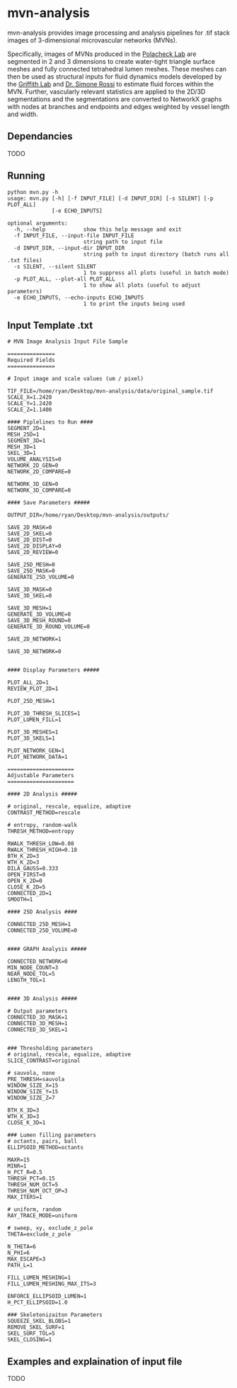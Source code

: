 # mvn-analysis
mvn-analysis provides image processing and analysis pipelines for .tif stack images of 3-dimensional microvascular networks (MVNs). 

Specifically, images of MVNs produced in the [Polacheck Lab](https://www.polachecklaboratory.com/ "Polacheck Group Page") are segmented in 2 and 3 dimensions to create water-tight triangle surface meshes and fully connected tetrahedral lumen meshes. These meshes can then be used as structural inputs for fluid dynamics models developed by the [Griffith Lab](http://griffith.web.unc.edu/ "Griffith Group Page") and [Dr. Simone Rossi](https://github.com/rossisimone/beatit "Rossi Github Repository") to estimate fluid forces within the MVN. Further, vascularly relevant statistics are applied to the 2D/3D segmentations and the segmentations are converted to NetworkX graphs with nodes at branches and endpoints and edges weighted by vessel length and width.

## Dependancies
TODO

## Running
```
python mvn.py -h
usage: mvn.py [-h] [-f INPUT_FILE] [-d INPUT_DIR] [-s SILENT] [-p PLOT_ALL]
              [-e ECHO_INPUTS]

optional arguments:
  -h, --help            show this help message and exit
  -f INPUT_FILE, --input-file INPUT_FILE
                        string path to input file
  -d INPUT_DIR, --input-dir INPUT_DIR
                        string path to input directory (batch runs all .txt files)
  -s SILENT, --silent SILENT
                        1 to suppress all plots (useful in batch mode)
  -p PLOT_ALL, --plot-all PLOT_ALL
                        1 to show all plots (useful to adjust parameters)
  -e ECHO_INPUTS, --echo-inputs ECHO_INPUTS
                        1 to print the inputs being used

```
## Input Template .txt
```
# MVN Image Analysis Input File Sample

===============
Required Fields
===============

# Input image and scale values (um / pixel)

TIF_FILE=/home/ryan/Desktop/mvn-analysis/data/original_sample.tif
SCALE_X=1.2420
SCALE_Y=1.2420
SCALE_Z=1.1400

#### Piplelines to Run ####
SEGMENT_2D=1
MESH_25D=1
SEGMENT_3D=1
MESH_3D=1
SKEL_3D=1
VOLUME_ANALYSIS=0
NETWORK_2D_GEN=0
NETWORK_2D_COMPARE=0

NETWORK_3D_GEN=0
NETWORK_3D_COMPARE=0

#### Save Parameters #####

OUTPUT_DIR=/home/ryan/Desktop/mvn-analysis/outputs/

SAVE_2D_MASK=0
SAVE_2D_SKEL=0
SAVE_2D_DIST=0
SAVE_2D_DISPLAY=0
SAVE_2D_REVIEW=0

SAVE_25D_MESH=0
SAVE_25D_MASK=0
GENERATE_25D_VOLUME=0

SAVE_3D_MASK=0
SAVE_3D_SKEL=0

SAVE_3D_MESH=1
GENERATE_3D_VOLUME=0
SAVE_3D_MESH_ROUND=0
GENERATE_3D_ROUND_VOLUME=0

SAVE_2D_NETWORK=1

SAVE_3D_NETWORK=0


#### Display Parameters #####

PLOT_ALL_2D=1
REVIEW_PLOT_2D=1

PLOT_25D_MESH=1

PLOT_3D_THRESH_SLICES=1
PLOT_LUMEN_FILL=1

PLOT_3D_MESHES=1
PLOT_3D_SKELS=1

PLOT_NETWORK_GEN=1
PLOT_NETWORK_DATA=1

=====================
Adjustable Parameters
=====================

#### 2D Analysis #####

# original, rescale, equalize, adaptive
CONTRAST_METHOD=rescale

# entropy, random-walk
THRESH_METHOD=entropy

RWALK_THRESH_LOW=0.08
RWALK_THRESH_HIGH=0.18
BTH_K_2D=3
WTH_K_2D=3
DILA_GAUSS=0.333
OPEN_FIRST=0
OPEN_K_2D=0
CLOSE_K_2D=5
CONNECTED_2D=1
SMOOTH=1

#### 25D Analysis ####

CONNECTED_25D_MESH=1
CONNECTED_25D_VOLUME=0


#### GRAPH Analysis #####

CONNECTED_NETWORK=0
MIN_NODE_COUNT=3
NEAR_NODE_TOL=5
LENGTH_TOL=1


#### 3D Analysis #####

# Output parameters
CONNECTED_3D_MASK=1
CONNECTED_3D_MESH=1
CONNECTED_3D_SKEL=1


### Thresholding parameters
# original, rescale, equalize, adaptive
SLICE_CONTRAST=original

# sauvola, none
PRE_THRESH=sauvola
WINDOW_SIZE_X=15
WINDOW_SIZE_Y=15
WINDOW_SIZE_Z=7

BTH_K_3D=3
WTH_K_3D=3
CLOSE_K_3D=1

### Lumen filling parameters
# octants, pairs, ball
ELLIPSOID_METHOD=octants

MAXR=15
MINR=1
H_PCT_R=0.5
THRESH_PCT=0.15
THRESH_NUM_OCT=5
THRESH_NUM_OCT_OP=3
MAX_ITERS=1

# uniform, random
RAY_TRACE_MODE=uniform

# sweep, xy, exclude_z_pole
THETA=exclude_z_pole

N_THETA=6
N_PHI=6
MAX_ESCAPE=3
PATH_L=1

FILL_LUMEN_MESHING=1
FILL_LUMEN_MESHING_MAX_ITS=3

ENFORCE_ELLIPSOID_LUMEN=1
H_PCT_ELLIPSOID=1.0

### Skeletonizaiton Parameters
SQUEEZE_SKEL_BLOBS=1
REMOVE_SKEL_SURF=1
SKEL_SURF_TOL=5
SKEL_CLOSING=1

```

## Examples and explaination of input file
TODO
